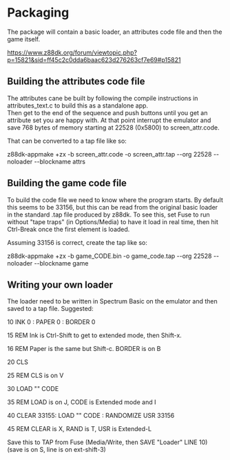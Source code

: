 # Packaging

The package will contain a basic loader, an attributes code file and then the game itself.

https://www.z88dk.org/forum/viewtopic.php?p=15821&sid=ff45c2c0dda6baac623d276263cf7e69#p15821

## Building the attributes code file

The attributes cane be built by following the compile instructions in attributes_text.c to build this as a standalone app.  
Then get to the end of the sequence and push buttons until you get an attribute set you are happy with.
At that point interrupt the emulator and save 768 bytes of memory starting at 22528 (0x5800) to screen_attr.code.

That can be converted to a tap file like so:

z88dk-appmake +zx -b screen_attr.code -o screen_attr.tap --org 22528 --noloader --blockname attrs

## Building the game code file

To build the code file we need to know where the program starts.  By default this seems to be 33156, but this can be
read from the original basic loader in the standard .tap file produced by z88dk.  To see this, set Fuse to run without
"tape traps" (in Options/Media) to have it load in real time, then hit Ctrl-Break once the first element is loaded.

Assuming 33156 is correct, create the tap like so:

z88dk-appmake +zx -b game_CODE.bin -o game_code.tap --org 22528 --noloader --blockname game

## Writing your own loader

The loader need to be written in Spectrum Basic on the emulator and then saved to a tap file.  Suggested:

10 INK 0 : PAPER 0 : BORDER 0

15 REM Ink is Ctrl-Shift to get to extended mode, then Shift-x.

16 REM Paper is the same but Shift-c.  BORDER is on B

20 CLS

25 REM CLS is on V 

30 LOAD "" CODE

35 REM LOAD is on J, CODE is Extended mode and I

40 CLEAR 33155: LOAD "" CODE : RANDOMIZE USR 33156

45 REM CLEAR is X, RAND is T, USR is Extended-L

Save this to TAP from Fuse (Media/Write, then SAVE "Loader" LINE 10) (save is on S, line is on ext-shift-3)
